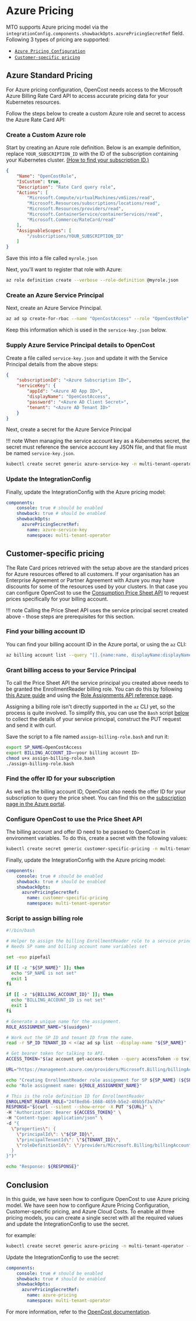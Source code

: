 # Azure Pricing

MTO supports Azure pricing model via the `integrationConfig.components.showbackOpts.azurePricingSecretRef` field. Following 3 types of pricing are supported:

- [`Azure Pricing Configuration`](#azure-standard-pricing)
- [`Customer-specific pricing`](#customer-specific-pricing)

## Azure Standard Pricing

For Azure pricing configuration, OpenCost needs access to the Microsoft Azure Billing Rate Card API to access accurate pricing data for your Kubernetes resources.

Follow the steps below to create a custom Azure role and secret to access the Azure Rate Card API:

### Create a Custom Azure role

Start by creating an Azure role definition. Below is an example definition, replace `YOUR_SUBSCRIPTION_ID` with the ID of the subscription containing your Kubernetes cluster. [(How to find your subscription ID.)](https://learn.microsoft.com/en-us/azure/azure-portal/get-subscription-tenant-id#find-your-azure-subscription)

```json
{
    "Name": "OpenCostRole",
    "IsCustom": true,
    "Description": "Rate Card query role",
    "Actions": [
        "Microsoft.Compute/virtualMachines/vmSizes/read",
        "Microsoft.Resources/subscriptions/locations/read",
        "Microsoft.Resources/providers/read",
        "Microsoft.ContainerService/containerServices/read",
        "Microsoft.Commerce/RateCard/read"
    ],
    "AssignableScopes": [
        "/subscriptions/YOUR_SUBSCRIPTION_ID"
    ]
}
```

Save this into a file called `myrole.json`

Next, you'll want to register that role with Azure:

```bash
az role definition create --verbose --role-definition @myrole.json
```

### Create an Azure Service Principal

Next, create an Azure Service Principal.

```bash
az ad sp create-for-rbac --name "OpenCostAccess" --role "OpenCostRole" --scope "/subscriptions/YOUR_SUBSCRIPTION_ID" --output json
```

Keep this information which is used in the `service-key.json` below.

### Supply Azure Service Principal details to OpenCost

Create a file called `service-key.json` and update it with the Service Principal details from the above steps:

```json
{
    "subscriptionId": "<Azure Subscription ID>",
    "serviceKey": {
        "appId": "<Azure AD App ID>",
        "displayName": "OpenCostAccess",
        "password": "<Azure AD Client Secret>",
        "tenant": "<Azure AD Tenant ID>"
    }
}
```

Next, create a secret for the Azure Service Principal

!!! note
    When managing the service account key as a Kubernetes secret, the secret must reference the service account key JSON file, and that file must be named `service-key.json`.

```bash
kubectl create secret generic azure-service-key -n multi-tenant-operator --from-file=service-key.json
```

### Update the IntegrationConfig

Finally, update the IntegrationConfig with the Azure pricing model:

```yaml
components:
    console: true # should be enabled
    showback: true # should be enabled
    showbackOpts:
      azurePricingSecretRef:
        name: azure-service-key
        namespace: multi-tenant-operator
```

## Customer-specific pricing

The Rate Card prices retrieved with the setup above are the standard prices for Azure resources offered to all customers. If your organisation has an Enterprise Agreement or Partner Agreement with Azure you may have discounts for some of the resources used by your clusters. In that case you can configure OpenCost to use the [Consumption Price Sheet API](https://learn.microsoft.com/en-us/rest/api/consumption/) to request prices specifically for your billing account.

!!! note
    Calling the Price Sheet API uses the service principal secret created above - those steps are prerequisites for this section.

### Find your billing account ID

You can find your billing account ID in the Azure portal, or using the `az` CLI:

```bash
az billing account list --query "[].{name:name, displayName:displayName}"
```

### Grant billing access to your Service Principal

To call the Price Sheet API the service principal you created above needs to be granted the EnrollmentReader billing role. You can do this by following [this Azure guide](https://learn.microsoft.com/en-us/azure/cost-management-billing/manage/assign-roles-azure-service-principals#assign-enrollment-account-role-permission-to-the-spn) and using the [Role Assignments API reference page](https://learn.microsoft.com/en-us/rest/api/billing/2019-10-01-preview/role-assignments/put?tabs=HTTP).

Assigning a billing role isn't directly supported in the `az` CLI yet, so the process is quite involved. To simplify this, you can use the `Bash` script [below](./azure-pricing.md#script-to-assign-billing-role) to collect the details of your service principal, construct the PUT request and send it with curl.

Save the script to a file named `assign-billing-role.bash` and run it:

```bash
export SP_NAME=OpenCostAccess
export BILLING_ACCOUNT_ID=<your billing account ID>
chmod u+x assign-billing-role.bash
./assign-billing-role.bash
```

### Find the offer ID for your subscription

As well as the billing account ID, OpenCost also needs the offer ID for your subscription to query the price sheet. You can find this on the [subscription page in the Azure portal](https://learn.microsoft.com/en-us/azure/azure-portal/get-subscription-tenant-id#find-your-azure-subscription).

### Configure OpenCost to use the Price Sheet API

The billing account and offer ID need to be passed to OpenCost in environment variables. To do this, create a secret with the following values:

```bash
kubectl create secret generic customer-specific-pricing -n multi-tenant-operator --from-literal=azure-billing-account=<your billing account ID> --from-literal=azure-offer-id=<your offer ID>
```

Finally, update the IntegrationConfig with the Azure pricing model:

```yaml
components:
    console: true # should be enabled
    showback: true # should be enabled
    showbackOpts:
      azurePricingSecretRef:
        name: customer-specific-pricing
        namespace: multi-tenant-operator
```

### Script to assign billing role

```bash
#!/bin/bash

# Helper to assign the billing EnrollmentReader role to a service principal
# Needs SP name and billing account name variables set

set -euo pipefail

if [[ -z "${SP_NAME}" ]]; then
  echo "SP_NAME is not set"
  exit 1
fi

if [[ -z "${BILLING_ACCOUNT_ID}" ]]; then
  echo "BILLING_ACCOUNT_ID is not set"
  exit 1
fi

# Generate a unique name for the assignment.
ROLE_ASSIGNMENT_NAME="$(uuidgen)"

# Work out the SP ID and tenant ID from the name.
read -r SP_ID TENANT_ID < <(az ad sp list --display-name "${SP_NAME}" --query '[0].{id:id,tenantId:appOwnerOrganizationId}' -o tsv)

# Get bearer token for talking to API.
ACCESS_TOKEN="$(az account get-access-token --query accessToken -o tsv)"

URL="https://management.azure.com/providers/Microsoft.Billing/billingAccounts/${BILLING_ACCOUNT_ID}/billingRoleAssignments/${ROLE_ASSIGNMENT_NAME}?api-version=2019-10-01-preview"

echo "Creating EnrollmentReader role assignment for SP ${SP_NAME} (${SP_ID}) in billing account ${BILLING_ACCOUNT_ID}"
echo "Role assignment name: ${ROLE_ASSIGNMENT_NAME}"

# This is the role definition ID for EnrollmentReader
ENROLLMENT_READER_ROLE="24f8edb6-1668-4659-b5e2-40bb5f3a7d7e"
RESPONSE="$(curl --silent --show-error -X PUT "${URL}" \
-H "Authorization: Bearer ${ACCESS_TOKEN}" \
-H "Content-type: application/json" \
-d "{
  \"properties\": {
    \"principalId\": \"${SP_ID}\",
    \"principalTenantId\": \"${TENANT_ID}\",
    \"roleDefinitionId\": \"/providers/Microsoft.Billing/billingAccounts/${BILLING_ACCOUNT_ID}/billingRoleDefinitions/${ENROLLMENT_READER_ROLE}\"
  }
}")"

echo "Response: ${RESPONSE}"
```

## Conclusion

In this guide, we have seen how to configure OpenCost to use Azure pricing model. We have seen how to configure Azure Pricing Configuration, Customer-specific pricing, and Azure Cloud Costs. To enable all three pricing models, you can create a single secret with all the required values and update the IntegrationConfig to use the secret.

for example:

```bash
kubectl create secret generic azure-pricing -n multi-tenant-operator --from-file=service-key.json --from-literal=azure-billing-account=<your billing account ID> --from-literal=azure-offer-id=<your offer ID> --from-file=./cloud-integration.json
```

Update the IntegrationConfig to use the secret:

```yaml
components:
    console: true # should be enabled
    showback: true # should be enabled
    showbackOpts:
      azurePricingSecretRef:
        name: azure-pricing
        namespace: multi-tenant-operator
```

For more information, refer to the [OpenCost documentation](https://www.opencost.io/docs/configuration/azure).
